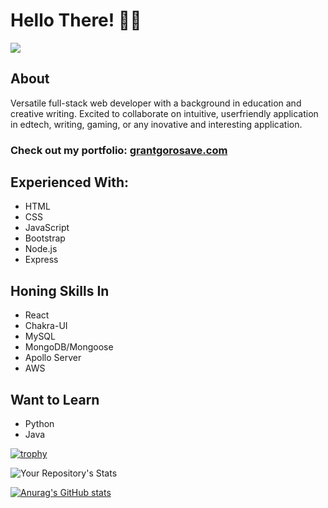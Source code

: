 # Hello There! 👋🧔

![](https://komarev.com/ghpvc/?username=ggorosave)

## About

Versatile full-stack web developer with a background in education and creative writing. Excited to collaborate on intuitive, userfriendly application in edtech, writing, gaming, or any inovative and interesting application.

### Check out my portfolio: [grantgorosave.com](https://www.grantgorosave.com/)

## Experienced With:
- HTML
- CSS
- JavaScript
- Bootstrap
- Node.js
- Express

## Honing Skills In
- React
- Chakra-UI
- MySQL
- MongoDB/Mongoose
- Apollo Server
- AWS

## Want to Learn
- Python
- Java

[![trophy](https://github-profile-trophy.vercel.app/?username=ggorosave)](https://github.com/ryo-ma/github-profile-trophy)

![Your Repository's Stats](https://github-readme-stats.vercel.app/api/top-langs/?username=ggorosave&theme=blue-green)

[![Anurag's GitHub stats](https://github-readme-stats.vercel.app/api?username=ggorosave)](https://github.com/anuraghazra/github-readme-stats)
